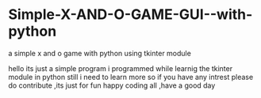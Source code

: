 # Simple-X-AND-O-GAME-GUI--with-python
a simple x and o game with python using tkinter module

hello its just a simple program i programmed while learnig the tkinter module in python
still i need to learn more so if you have any intrest please do contribute ,its just for fun 
happy coding all ,have a good day

